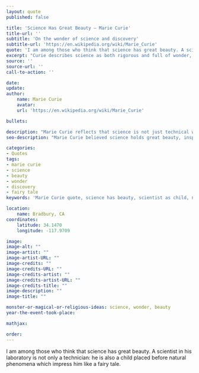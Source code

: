 ```yaml
---
layout: quote
published: false

title: 'Science Has Great Beauty – Marie Curie'
title-url: ''
subtitle: 'On the wonder of science and discovery'
subtitle-url: 'https://en.wikipedia.org/wiki/Marie_Curie'
quote: 'I am among those who think that science has great beauty. A scientist in his laboratory is not only a technician: he is also a child placed before natural phenomena which impress him like a fairy tale.'
excerpt: "Curie describes science as both rigorous and full of wonder, like a child encountering a fairy tale."
source: ''
source-url: ''
call-to-action: ''

date: 
update:
author:
    name: Marie Curie
    avatar: 
    url: 'https://en.wikipedia.org/wiki/Marie_Curie'

bullets:

description: "Marie Curie reflects that science is not just technical work but also a source of beauty and childlike wonder before nature’s mysteries."
seo-description: "Marie Curie believed science holds great beauty, inspiring awe like a fairy tale for those who explore it."

categories:
- Quotes
tags:
- marie curie
- science
- beauty
- wonder
- discovery
- fairy tale
keywords: 'Marie Curie quote, science has beauty, scientist as child, natural phenomena, science and wonder, Curie discovery, beauty of science'

location:
    name: Bradbury, CA
coordinates:
    latitude: 34.1470
    longitude: -117.9709

image:
image-alt: ""
image-artist: ""
image-artist-URL: ""
image-credits: ""
image-credits-URL: ""
image-credits-artist: ""
image-credits-artist-URL: ""
image-credits-title: ""
image-description: ""
image-title: ""

monster-or-magical-or-religious-ideas: science, wonder, beauty
year-the-event-took-place: 

mathjax: 

order: 
---
```

I am among those who think that science has great beauty. A scientist in his laboratory is not only a technician: he is also a child placed before natural phenomena which impress him like a fairy tale.
